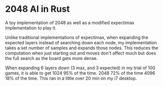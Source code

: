 2048 AI in Rust
============

A toy implementation of 2048 as well as a modified expectimax implementation to play it.

Unlike traditional implementations of expectimax, when expanding the expected layers instead of searching down each node,
my implementation takes a set number of samples and expands those nodes. This reduces the computation when just starting out 
and moves don't affect much but does the full search as the board gets more dense.

When expanding 6 layers down (3 max, and 3 expected) in my trial of 100 games, it is able to get 1024 95% of the time. 2048 72% of the time
4096 18% of the time. This ran in a little over 20 min on my i7 desktop.
